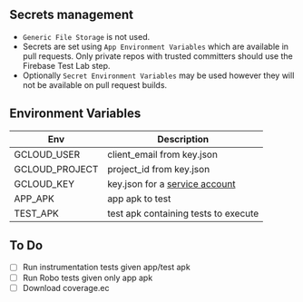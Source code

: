 ## Secrets management

- `Generic File Storage` is not used.
- Secrets are set using `App Environment Variables` which are available in pull requests. 
  Only private repos with trusted committers should use the Firebase Test Lab step.
- Optionally `Secret Environment Variables` may be used however they will not be available
  on pull request builds.

## Environment Variables

Env | Description
--- | ---
GCLOUD_USER    | client_email from key.json
GCLOUD_PROJECT | project_id from key.json
GCLOUD_KEY     | key.json for a [service account](https://cloud.google.com/compute/docs/access/service-accounts)
APP_APK        | app apk to test
TEST_APK       | test apk containing tests to execute

## To Do

- [ ] Run instrumentation tests given app/test apk
- [ ] Run Robo tests given only app apk
- [ ] Download coverage.ec
